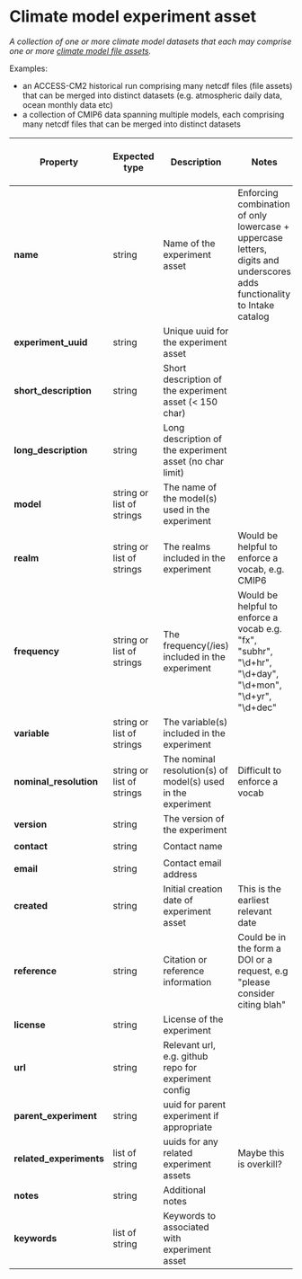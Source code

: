 # Climate model experiment asset

*A collection of one or more climate model datasets that each may comprise one or more [climate model file assets](https://github.com/ACCESS-NRI/schema/blob/main/file_asset.md).*

Examples: 
- an ACCESS-CM2 historical run comprising many netcdf files (file assets) that can be merged into distinct datasets (e.g. atmospheric daily data, ocean monthly data etc)
- a collection of CMIP6 data spanning multiple models, each comprising many netcdf files that can be merged into distinct datasets

| Property | Expected type | Description | Notes | In `metadata.yaml` (double for enforced) | Column in metacatalog |
| --- | --- | --- | --- | --- | --- |
| **name** | string | Name of the experiment asset  | Enforcing combination of only lowercase + uppercase letters, digits and underscores adds functionality to Intake catalog | :heavy_check_mark: :heavy_check_mark: | :heavy_check_mark: |
| **experiment_uuid** | string | Unique uuid for the experiment asset  |  | :heavy_check_mark: :heavy_check_mark: |  |
| **short_description** | string | Short description of the experiment asset (< 150 char)  |  | :heavy_check_mark: :heavy_check_mark: | :heavy_check_mark: ("description") |
| **long_description** | string | Long description of the experiment asset (no char limit) |  | :heavy_check_mark: :heavy_check_mark: |  |
| **model** | string or list of strings | The name of the model(s) used in the experiment |  | :heavy_check_mark: | :heavy_check_mark: |
| **realm** | string or list of strings | The realms included in the experiment | Would be helpful to enforce a vocab, e.g. CMIP6 |  | :heavy_check_mark: |
| **frequency** | string or list of strings | The frequency(/ies) included in the experiment | Would be helpful to enforce a vocab e.g. "fx", "subhr", "\d+hr", "\d+day", "\d+mon", "\d+yr", "\d+dec" |  | :heavy_check_mark: |
| **variable** | string or list of strings | The variable(s) included in the experiment |  |  | :heavy_check_mark: |
| **nominal_resolution** | string or list of strings | The nominal resolution(s) of model(s) used in the experiment | Difficult to enforce a vocab | :heavy_check_mark: | |
| **version** | string | The version of the experiment | | :heavy_check_mark: | |
| **contact** | string | Contact name |  | :heavy_check_mark: |  |
| **email** | string | Contact email address |  | :heavy_check_mark: |  |
| **created** | string | Initial creation date of experiment asset | This is the earliest relevant date | :heavy_check_mark: |  |
| **reference** | string | Citation or reference information | Could be in the form a DOI or a request, e.g "please consider citing blah" | :heavy_check_mark: |  |
| **license** | string | License of the experiment |  | :heavy_check_mark: |  |
| **url** | string | Relevant url, e.g. github repo for experiment config |  | :heavy_check_mark: |  |
| **parent_experiment** | string | uuid for parent experiment if appropriate |  | :heavy_check_mark: |  |
| **related_experiments** | list of string | uuids for any related experiment assets | Maybe this is overkill? | :heavy_check_mark: |  |
| **notes** | string | Additional notes |  | :heavy_check_mark: |  |
| **keywords** | list of string | Keywords to associated with experiment asset |  | :heavy_check_mark: |  |
